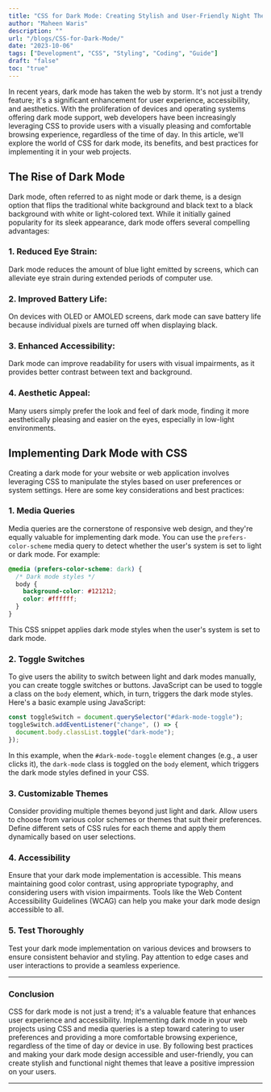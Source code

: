 ```yaml
---
title: "CSS for Dark Mode: Creating Stylish and User-Friendly Night Themes"
author: "Maheen Waris"
description: ""
url: "/blogs/CSS-for-Dark-Mode/"
date: "2023-10-06"
tags: ["Development", "CSS", "Styling", "Coding", "Guide"]
draft: "false"
toc: "true"
---
```


In recent years, dark mode has taken the web by storm. It's not just a trendy feature; it's a significant enhancement for user experience, accessibility, and aesthetics. With the proliferation of devices and operating systems offering dark mode support, web developers have been increasingly leveraging CSS to provide users with a visually pleasing and comfortable browsing experience, regardless of the time of day. In this article, we'll explore the world of CSS for dark mode, its benefits, and best practices for implementing it in your web projects.

## The Rise of Dark Mode

Dark mode, often referred to as night mode or dark theme, is a design option that flips the traditional white background and black text to a black background with white or light-colored text. While it initially gained popularity for its sleek appearance, dark mode offers several compelling advantages:

### 1. Reduced Eye Strain:

Dark mode reduces the amount of blue light emitted by screens, which can alleviate eye strain during extended periods of computer use.

### 2. Improved Battery Life:

On devices with OLED or AMOLED screens, dark mode can save battery life because individual pixels are turned off when displaying black.

### 3. Enhanced Accessibility:

Dark mode can improve readability for users with visual impairments, as it provides better contrast between text and background.

### 4. Aesthetic Appeal:

Many users simply prefer the look and feel of dark mode, finding it more aesthetically pleasing and easier on the eyes, especially in low-light environments.

## Implementing Dark Mode with CSS

Creating a dark mode for your website or web application involves leveraging CSS to manipulate the styles based on user preferences or system settings. Here are some key considerations and best practices:

### 1. Media Queries

Media queries are the cornerstone of responsive web design, and they're equally valuable for implementing dark mode. You can use the `prefers-color-scheme` media query to detect whether the user's system is set to light or dark mode. For example:

```css
@media (prefers-color-scheme: dark) {
  /* Dark mode styles */
  body {
    background-color: #121212;
    color: #ffffff;
  }
}
```

This CSS snippet applies dark mode styles when the user's system is set to dark mode.

### 2. Toggle Switches

To give users the ability to switch between light and dark modes manually, you can create toggle switches or buttons. JavaScript can be used to toggle a class on the `body` element, which, in turn, triggers the dark mode styles. Here's a basic example using JavaScript:

```javascript
const toggleSwitch = document.querySelector("#dark-mode-toggle");
toggleSwitch.addEventListener("change", () => {
  document.body.classList.toggle("dark-mode");
});
```

In this example, when the `#dark-mode-toggle` element changes (e.g., a user clicks it), the `dark-mode` class is toggled on the `body` element, which triggers the dark mode styles defined in your CSS.

### 3. Customizable Themes

Consider providing multiple themes beyond just light and dark. Allow users to choose from various color schemes or themes that suit their preferences. Define different sets of CSS rules for each theme and apply them dynamically based on user selections.

### 4. Accessibility

Ensure that your dark mode implementation is accessible. This means maintaining good color contrast, using appropriate typography, and considering users with vision impairments. Tools like the Web Content Accessibility Guidelines (WCAG) can help you make your dark mode design accessible to all.

### 5. Test Thoroughly

Test your dark mode implementation on various devices and browsers to ensure consistent behavior and styling. Pay attention to edge cases and user interactions to provide a seamless experience.

<hr>

### Conclusion

CSS for dark mode is not just a trend; it's a valuable feature that enhances user experience and accessibility. Implementing dark mode in your web projects using CSS and media queries is a step toward catering to user preferences and providing a more comfortable browsing experience, regardless of the time of day or device in use. By following best practices and making your dark mode design accessible and user-friendly, you can create stylish and functional night themes that leave a positive impression on your users.

<script src="https://utteranc.es/client.js"
        repo="maheenwaris/Website"
        issue-term="pathname"
        theme="github-dark"
        crossorigin="anonymous"
        async>
</script>

---
